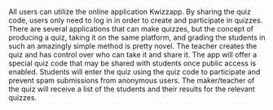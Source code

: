 All users can utilize the online application Kwizzapp. By sharing the quiz code, users only need to log in in order to create and participate in quizzes. There are several applications that can make quizzes, but the concept of producing a quiz, taking it on the same platform, and grading the students in such an amazingly simple method is pretty novel. The teacher creates the quiz and has control over who can take it and share it. The app will offer a special quiz code that may be shared with students once public access is enabled. Students will enter the quiz using the quiz code to participate and prevent spam submissions from anonymous users. The maker/teacher of the quiz will receive a list of the students and their results for the relevant quizzes.